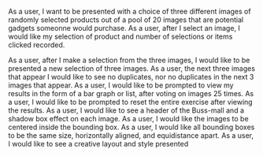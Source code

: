 As a user, I want to be presented with a choice of three different images of randomly selected products out of a pool of 20 images that are potential gadgets someonne would purchase.
As a user, after I select an image, I would like my selection of product and number of selections or items clicked recorded.

As a user, after I make a selection from the three images, I would like to be presented a new selection of three images.
As a user, the next three images that appear I would like to see no duplicates, nor no duplicates in the next 3 images that appear.
As a user, I would like to be prompted to view my results in the form of a bar graph or list, after voting on images 25 times.
As a user, I would like to be prompted to reset the entire exercise after viewing the results.
As a user, I would like to see a header of the Buss-mall and a shadow box effect on each image.
As a user, I would like the images to be centered inside the bounding box.
As a user, I would like all bounding boxes to be the same size, horizontally aligned, and equidistance apart.
As a user, I would like to see a creative layout and style presented

